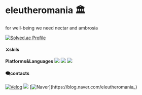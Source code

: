 # eleutheromania 🏛
for well-being we need nectar and ambrosia


<!--![Anurang's GitHub stats](https://github-readme-stats.vercel.app/api?username=eleutheromania&show_icons=true&theme=transparent)-->

[![Solved.ac Profile](http://mazassumnida.wtf/api/v2/generate_badge?boj=yellowsubmarine372)](https://solved.ac/yellowsubmarine372/)

#### ⚔skils
**Platforms&Languages**
<img src="https://img.shields.io/badge/Python-3776AB?style=flat-square&logo=Python&logoColor=white"/> <img src="https://img.shields.io/badge/Java-3766AB?style=flat-square&logo=Java&logoColor=white"/> <img src="https://img.shields.io/badge/C-00599C?style=flat-square&logo=C++&logoColor=white"/> 

#### 🗨contacts
[![Velog](https://img.shields.io/badge/Velog-24cb9b?style=flat-square&logo=Velog&logoColor=white&link=https://velog.io/@yellow372)](https://velog.io/@yellow372)
<a href="https://www.instagram.com/eleutheromania372/"><img src="https://img.shields.io/badge/Instagram-E4405F?style=flat-square&logo=Instagram&logoColor=white&link=https://www.instagram.com/eleutheromania372/"/></a>
[![Naver](https://img.shields.io/badge/Naver-2DB400?style=flat-square&logo=Naver&logoColor=white&link=https://blog.naver.com/eleutheromania_)](https://blog.naver.com/eleutheromania_)
